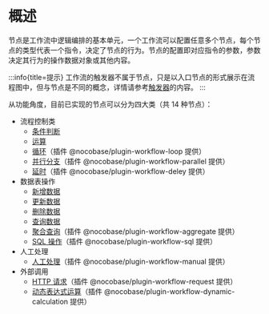 # 概述

节点是工作流中逻辑编排的基本单元，一个工作流可以配置任意多个节点，每个节点的类型代表一个指令，决定了节点的行为。节点的配置即对应指令的参数，参数决定其行为的操作数据对象或其他内容。

:::info{title=提示}
工作流的触发器不属于节点，只是以入口节点的形式展示在流程图中，但与节点是不同的概念，详情请参考[触发器](../../triggers/index/index.md)的内容。
:::

从功能角度，目前已实现的节点可以分为四大类（共 14 种节点）：

- 流程控制类
  - [条件判断](../condition/index.md)
  - [运算](../calculation/index.md)
  - [循环](../../../../workflow-loop/index/index.md)（插件 @nocobase/plugin-workflow-loop 提供）
  - [并行分支](../../../../workflow-parallel/index/index.md)（插件 @nocobase/plugin-workflow-parallel 提供）
  - [延时](../../../../workflow-delay/index/index.md)（插件 @nocobase/plugin-workflow-deley 提供）
- 数据表操作
  - [新增数据](../create/index.md)
  - [更新数据](../update/index.md)
  - [删除数据](../destroy/index.md)
  - [查询数据](../query/index.md)
  - [聚合查询](../../../../workflow-aggregate/index/index.md)（插件 @nocobase/plugin-workflow-aggregate 提供）
  - [SQL 操作](../../../../workflow-sql/index/index.md)（插件 @nocobase/plugin-workflow-sql 提供）
- 人工处理
  - [人工处理](../../../../workflow-manual/index/index.md)（插件 @nocobase/plugin-workflow-manual 提供）
- 外部调用
  - [HTTP 请求](../../../../workflow-request/index/index.md)（插件 @nocobase/plugin-workflow-request 提供）
  - [动态表达式运算](../../../../workflow-dynamic-calculation/index/index.md)（插件 @nocobase/plugin-workflow-dynamic-calculation 提供）
